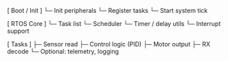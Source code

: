 [ Boot / Init ]
    └─ Init peripherals
    └─ Register tasks
    └─ Start system tick

[ RTOS Core ]
    └─ Task list
    └─ Scheduler
    └─ Timer / delay utils
    └─ Interrupt support

[ Tasks ]
    ├─ Sensor read
    ├─ Control logic (PID)
    ├─ Motor output
    ├─ RX decode
    └─ Optional: telemetry, logging
